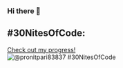 ### Hi there 👋
## #30NitesOfCode:
  [Check out my progress!](https://www.codedex.io/@pronitpari83837/30-nites-of-code)  
  ![@pronitpari83837 #30NitesOfCode](https://www.codedex.io/api/petStatus?user=pronitpari83837)

<!--
**Pronit21/Pronit21** is a ✨ _special_ ✨ repository because its `README.md` (this file) appears on your GitHub profile.

Here are some ideas to get you started:

- 🔭 I’m currently working on MERN, Next.js and OpenCV
- 🌱 I’m currently learning GenAI and OpenCV
- 👯 I’m looking to collaborate on Web Development
- 🤔 I’m looking for help with ...
- 💬 Ask me about ...
- 📫 How to reach me: ...
- 😄 Pronouns: ...
- ⚡ Fun fact: ...
-->
